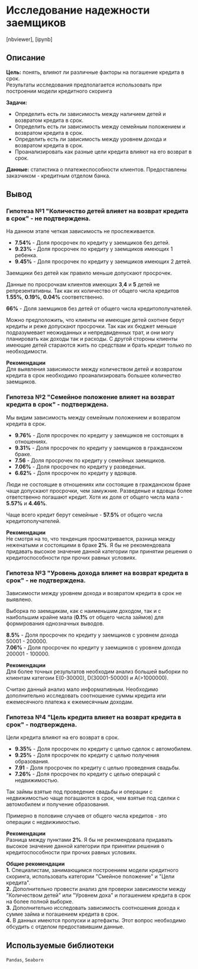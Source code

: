 # Исследование надежности заемщиков 
[nbviewer], [ipynb]
## Описание 

**Цель:** понять, влияют ли различные факторы на погашение кредита в срок.   
Результаты исследования предполагается использовать при построении модели кредитного скоринга

**Задачи:**  
* Определить есть ли зависимость между наличием детей и возвратом кредита в срок.
* Определить есть ли зависимость между семейным положением и возвратом кредита в срок.
* Определить есть ли зависимость между уровнем дохода и возвратом кредита в срок.
* Проанализировать как разные цели кредита влияют на его возврат в срок.

**Данные:** статистика о платежеспособности клиентов. Предоставлены заказчиком - кредитным отделом банка.  

## Вывод  
### Гипотеза №1 "Количество детей влияет на возврат кредита в срок" - не подтверждена.  
На данном этапе четкая зависимость не прослеживается.

- **7.54%** - Доля просрочек по кредиту у заемщиков без детей.
- **9.23%** - Доля просрочек по кредиту у заемщиков имеющих 1 ребенка.
- **9.45%** - Доля просрочек по кредиту у заемщиков имеющих 2 детей.  

Заемщики без детей как правило меньше допускают просрочек.
  
Данные по просрочкам клиентов имеющих **3**,**4** и **5** детей не репрезентативны. Так как их количество от общего числа кредитов **1.55%**, **0.19%**, **0.04%** соответственно. 

**66%** - Доля заемщиков без детей от общего числа кредитополучателей.

Можно предположить, что клиенты не имеющие детей охотнее берут кредиты и реже допускают просрочки. Так как их бюджет меньше подразумевает неожиданных и непредвиденных трат, и они могу планировать как доходы так и расходы. С другой стороны клиенты имеющие детей стараются жить по средствам и брать кредит только по необходимости.

**Рекомендации**  
Для выявления зависимости между количеством детей и возвратом кредита в срок необходимо проанализировать большее количество заемщиков.  

### Гипотеза №2 "Семейное положение влияет на возврат кредита в срок" - подтверждена.  
Мы видим зависимость между семейным положением и возвратом кредита в срок.  

- **9.76%** - Доля просрочек по кредиту у заемщиков не состоящих в отношениях.
- **9.31%** - Доля просрочек по кредиту у заемщиков в гражданском браке.
- **7.56** - Доля просрочек по кредиту у семейных заемщиков.
- **7.06%** - Доля просрочек по кредиту у разведеных.
- **6.62%** - Доля просрочек по кредиту у вдовцов.

Люди не состоящие в отношениях или состоящие в гражданском браке чаще допускают просрочки, чем замужние. 
Разведеные и вдовцы более ответственно погашают кредит. Хотя их доля от общего числа мала - **5.57%** и **4.46%**.

Чаще всего кредит берут семейные - **57.5%** от общего числа кредитополучателей.

**Рекомендации**  
Не смотря на то, что тенденция просматривается, разница между неженатыми и состоящими в браке **2%**. Я бы не рекомендовала придавать высокое значение данной категории при принятии решения о кредитоспособности при прочих равных условиях.  

### Гипотеза №3 "Уровень дохода влияет на возврат кредита в срок" - не подтверждена.  
Зависимости между уровнем дохода и возвратом кредита в срок не выявлено.

Выборка по заемщикам, как с наименьшим доходом, так и с наибольшим крайне мала (**0.1%** от общего числа займов) для формирования однозначных выводов.

**8.5%** - Доля просрочек по кредиту у заемщиков с уровнем дохода 50001 - 200000.  
**7.06%** - Доля просрочек по кредиту у заемщиков с уровнем дохода 200001 - 100000.


**Рекомендации**  
Для более точных результатов необходим анализ большей выборки по клиентам категоии Е(0-30000), D(30001-50000) и А(>1000000).

Считаю данный анализ мало информативным. Необходимо дополнительно исследовать соотношение суммы кредита или ежемесячного платежа к ежемесячным доходам.  

### Гипотеза №4 "Цель кредита влияет на возврат кредита в срок" - подтверждена.  
Цели кредита влияют на его возврат в срок.

- **9.35%** - Доля просрочек по кредиту с целью сделок с автомобилем.
- **9.25%** - Доля просрочек по кредиту с целью получения образования.
- **7.91** - Доля просрочек по кредиту с целью проведения свадьбы.
- **7.26%** - Доля просрочек по кредиту с целью операций с недвижимостью.

Так займы взятые под проведение свадьбы и операции с недвижимостью чаще погашаются в срок, чем взятые под сделки с автомобилем и получение образования.

Примерно в половине случаев от общего числа кредитов - это операции с недвижимостью.

**Рекомендации**  
Разница между пунктами **2%**. Я бы не рекомендовала придавать высокое значение данной категории при принятии решения о кредитоспособности при прочих равных условиях.  

**Общие рекомендации**  
**1.** Специалистам, занимающимся построением модели кредитного скоринга, использовать категории "Смейное положение" и "Цели кредита".  
**2.** Дополнительно провести анализ для проверки зависимости между "Количеством детей" или "Уровнем доха" и погашением кредита в срок на более полной выборке.  
**3.** Дополнительно исследовать зависимость соотношения дохода к сумме займа и погашением кредита в срок.  
**4.** В данных имеются пропуски и артефакты. Этот вопрос необходимо обсудить с отделом предоставившим данные.

## Используемые библиотеки  
`Pandas`, `Seaborn`

